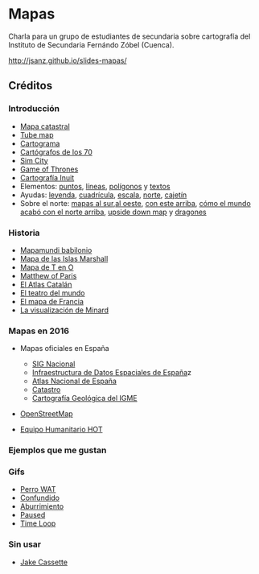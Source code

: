 Mapas
======

Charla para un grupo de estudiantes de secundaria sobre cartografía del
Instituto de Secundaria Fernándo Zóbel (Cuenca).

http://jsanz.github.io/slides-mapas/

## Créditos

### Introducción

- [Mapa catastral](http://sclcountysurveyor.blogspot.com.es/2012/10/cadastral-maps-and-county-grid-numbers.html)
- [Tube map](https://tfl.gov.uk/maps/track/tube)
- [Cartograma](http://www.esri.com/news/arcuser/0110/cartograms.html)
- [Cartógrafos de los 70](http://secondat.blogspot.com.es/2010/07/george-and-agnes.html)
- [Sim City](http://www.playnation.de/spiele-news/simcity/community-verlangt-nach-groesseren-maps-id46796.html)
- [Game of Thrones](http://www.mediumscreen.com/2013/03/game-of-thrones-le-trone-de-fer.html)
- [Cartografía Inuit](https://decolonialatlas.wordpress.com/2016/04/12/inuit-cartography/)
- Elementos: [puntos](https://team.cartodb.com/u/piensaenpixel/viz/a3b27bb6-5b80-11e5-b5f5-0e4fddd5de28/public_map), [líneas](http://flightroutes.geographica.gs/), [polígonos](https://observatory.cartodb.com/viz/2efcbf5c-080a-11e6-ac50-0e31c9be1b51/public_map) y [textos](http://maps.stamen.com/toner/#17/40.07427/-2.13282)
- Ayudas: [leyenda](http://ocean.floridamarine.org/boating_guides/florida_keys/products/interactive_maps/Middle_Keys_Side_A.html), [cuadrícula](http://hubpages.com/education/Materials-and-Directions-for-Teaching-Latitude-and-Longitude-With-Battleship-Game), [escala](http://www.outdoorblueprint.com/read/how-to-read-a-topographic-map/), [norte](http://www.clker.com/clipart-white-compass-rose-24.html), [cajetín](http://dtandina.blogspot.com.es/2014/08/cajetin-y-angulos.html)
- Sobre el norte: [mapas al sur](http://www.odt.org/southupmaps.htm),[al oeste](http://brightside.me/article/what-the-world-looks-like-to-different-people-as-shown-by-seven-utterly-fascinating-maps-44505/), [con este arriba](https://www.wikiwand.com/en/Bianco_world_map), [cómo el mundo acabó con el norte arriba](http://america.aljazeera.com/opinions/2014/2/maps-cartographycolonialismnortheurocentricglobe.html), [upside down map](https://xkcd.com/1500/) y [dragones](https://en.uit.no/forskning/forskningsgrupper/gruppe?p_document_id=344565)

### Historia

* [Mapamundi babilonio](https://www.wikiwand.com/en/Babylonian_Map_of_the_World)
* [Mapa de las Islas Marshall](https://www.reddit.com/r/MapPorn/comments/1cgcqb/stick_chart_used_by_polynesian_seafarers_to/)
* [Mapa de T en O](https://es.wikipedia.org/wiki/Mapa_de_T_en_O)
* [Matthew of Paris](https://www.wikiwand.com/en/Matthew_Paris)
* [El Atlas Catalán](http://nsa33.casimages.com/img/2014/05/05/140505032218695807.png)
* [El teatro del mundo](https://www.wikiwand.com/es/Theatrum_Orbis_Terrarum)
* [El mapa de Francia](http://www.davidrumsey.com/blog/2009/10/11/national-survey-of-france-1750-1815)
* [La visualización de Minard](https://www.wikiwand.com/es/Charles_Joseph_Minard)

### Mapas en 2016

* Mapas oficiales en España

  * [SIG Nacional](http://signa.idee.es/signa/)
  * [Infraestructura de Datos Espaciales de España](http://idee.es/)z
  * [Atlas Nacional de España](http://www.fomento.gob.es/MFOM/LANG_CASTELLANO/DIRECCIONES_GENERALES/INSTITUTO_GEOGRAFICO/ATLAS/)
  * [Catastro](http://www.catastro.meh.es/)
  * [Cartografía Geológica del IGME](http://info.igme.es/visorweb/)

* [OpenStreetMap](http://osm.org)
* [Equipo Humanitario HOT](http://hotosm.org)

### Ejemplos que me gustan

### Gifs

- [Perro WAT](http://giphy.com/gifs/fpXxIjftmkk9y)
- [Confundido](http://giphy.com/gifs/hip-hop-1995-coolio-rQPRCclTBVyU0)
- [Aburrimiento](http://giphy.com/gifs/disney-bored-tired-NWg7M1VlT101W)
- [Paused](http://eincomic.blogspot.com.es/2012/11/game-paused.html)
- [Time Loop](http://giphy.com/gifs/holes-implosion-kurzgesagt-IXy5Gfu7fz5AY)

### Sin usar

- [Jake Cassette](http://giphy.com/gifs/adventure-time-alabama-shakes-sound-and-color-cgW5iwX0e37qg)
